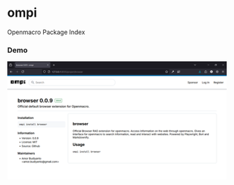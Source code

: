 # ompi
Openmacro Package Index

### Demo
<div align="center">
  <a href="https://pypi.org/project/openmacro/">
    <img src="https://raw.githubusercontent.com/Openmacro/ompi/main/docs/images/demo.png" height="auto" alt="ompi"/>
  </a>
</div>